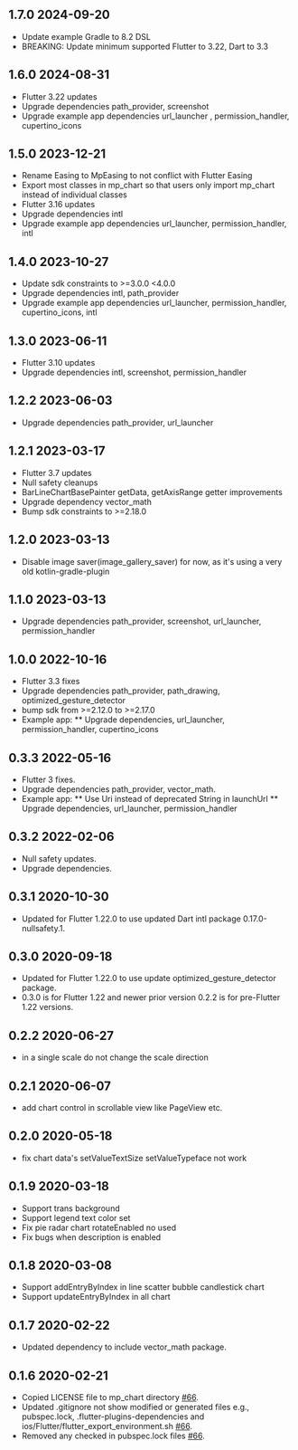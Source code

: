 ## 1.7.0 2024-09-20
* Update example Gradle to 8.2 DSL
* BREAKING: Update minimum supported Flutter to 3.22, Dart to 3.3
## 1.6.0 2024-08-31
* Flutter 3.22 updates
* Upgrade dependencies path_provider, screenshot
* Upgrade example app dependencies url_launcher , permission_handler, cupertino_icons 
## 1.5.0 2023-12-21
* Rename Easing to MpEasing to not conflict with Flutter Easing
* Export most classes in mp_chart so that users only import mp_chart instead of individual classes
* Flutter 3.16 updates
* Upgrade dependencies intl
* Upgrade example app dependencies url_launcher, permission_handler, intl
## 1.4.0 2023-10-27
* Update sdk constraints to >=3.0.0 <4.0.0
* Upgrade dependencies intl, path_provider
* Upgrade example app dependencies url_launcher, permission_handler, cupertino_icons, intl
## 1.3.0 2023-06-11
* Flutter 3.10 updates
* Upgrade dependencies intl, screenshot, permission_handler 
## 1.2.2 2023-06-03
* Upgrade dependencies path_provider, url_launcher
## 1.2.1 2023-03-17
* Flutter 3.7 updates
* Null safety cleanups
* BarLineChartBasePainter getData, getAxisRange getter improvements
* Upgrade dependency vector_math
* Bump sdk constraints to >=2.18.0
## 1.2.0 2023-03-13
* Disable image saver(image_gallery_saver) for now, as it's using a very old kotlin-gradle-plugin
## 1.1.0 2023-03-13
* Upgrade dependencies path_provider, screenshot, url_launcher, permission_handler
## 1.0.0 2022-10-16
* Flutter 3.3 fixes
* Upgrade dependencies path_provider, path_drawing, optimized_gesture_detector
* bump sdk from >=2.12.0 to >=2.17.0
* Example app:
  ** Upgrade dependencies, url_launcher, permission_handler, cupertino_icons
## 0.3.3 2022-05-16
* Flutter 3 fixes.
* Upgrade dependencies path_provider, vector_math.
* Example app:
** Use Uri instead of deprecated String in launchUrl 
** Upgrade dependencies, url_launcher, permission_handler 
## 0.3.2 2022-02-06
* Null safety updates.
* Upgrade dependencies.
## 0.3.1 2020-10-30
* Updated for Flutter 1.22.0 to use updated Dart intl package 0.17.0-nullsafety.1.
## 0.3.0 2020-09-18
* Updated for Flutter 1.22.0 to use update optimized_gesture_detector package.
* 0.3.0 is for Flutter 1.22 and newer prior version 0.2.2 is for pre-Flutter 1.22 versions. 
## 0.2.2 2020-06-27
* in a single scale do not change the scale direction
## 0.2.1 2020-06-07
* add chart control in scrollable view like PageView etc.
## 0.2.0 2020-05-18
* fix chart data's setValueTextSize setValueTypeface not work
## 0.1.9 2020-03-18
* Support trans background
* Support legend text color set
* Fix pie radar chart rotateEnabled no used
* Fix bugs when description is enabled
## 0.1.8 2020-03-08
* Support addEntryByIndex in line scatter bubble candlestick chart
* Support updateEntryByIndex in all chart
## 0.1.7 2020-02-22
* Updated dependency to include vector_math package.
## 0.1.6 2020-02-21
* Copied LICENSE file to mp_chart directory [#66](https://github.com/SunPointed/MPFlutterChart/pull/66).
* Updated .gitignore not show modified or generated files e.g., pubspec.lock, .flutter-plugins-dependencies and ios/Flutter/flutter_export_environment.sh [#66](https://github.com/SunPointed/MPFlutterChart/pull/66).
* Removed any checked in pubspec.lock files [#66](https://github.com/SunPointed/MPFlutterChart/pull/66).